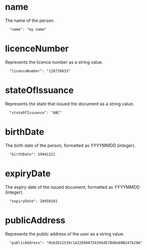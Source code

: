 # name

The name of the person.

```
  "name": "my name"
```

# licenceNumber

Represents the licence number as a string value.

```
  "licenceNumber": "128739833"
```

# stateOfIssuance

Represents the state that issued the document as a string value.

```
  "stateOfIssuance": "ABC"
```

# birthDate

The birth date of the person, formatted as YYYYMMDD (integer).

```
  "birthDate": 19941221
```

# expiryDate

The expiry date of the issued document, formatted as YYYYMMDD (integer).

```
  "expiryDate": 20450101
```

# publicAddress

Represents the public address of the user as a string value.

```
  "publicAddress": "0x62D12539c1422E060754394dE70d0a60B247b29A"
```
